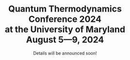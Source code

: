 ---
widget: blank
active: true
headless: false

# Order that this section appears on the page.
weight: 10

title: Quantum Thermodynamics Conference 2024 <br/> at the University of Maryland <br/> August 5—9, 2024
subtitle: Details will be announced soon!

design:
  columns: '1'
  background:
    image: Conference2.webp
    image_darken: .6
    image_parallax: false
    image_position: bottom
    image_size: cover
    text_color_light: true
  spacing:
    padding: ['130px', '0', '20px', '0']
advanced:
  css_class: fullscreen
---